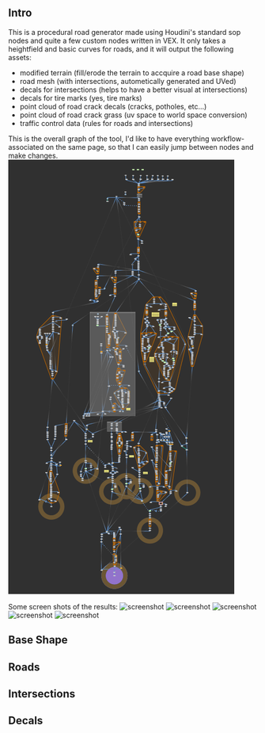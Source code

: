 ## Intro

This is a procedural road generator made using Houdini's standard sop nodes and quite a few custom nodes written in VEX. It only takes a heightfield and basic 
curves for roads, and it will output the following assets:
  - modified terrain (fill/erode the terrain to accquire a road base shape)
  - road mesh (with intersections, autometically generated and UVed)
  - decals for intersections (helps to have a better visual at intersections)
  - decals for tire marks (yes, tire marks)
  - point cloud of road crack decals (cracks, potholes, etc...)
  - point cloud of road crack grass (uv space to world space conversion)
  - traffic control data (rules for roads and intersections)

This is the overall graph of the tool, I'd like to have everything workflow-associated on the same page, so that I can easily jump between nodes and make changes.   
![screenshot](https://github.com/slcoddity/slcoddity.github.io/blob/master/assets/Screenshot%202022-12-21%20111310.png?raw=true)

Some screen shots of the results:
![screenshot](https://github.com/slcoddity/slcoddity.github.io/blob/master/assets/Screenshot%202022-12-25%20203830.png)
![screenshot](https://github.com/slcoddity/slcoddity.github.io/blob/master/assets/Screenshot%202022-12-25%20204205.png)
![screenshot](https://github.com/slcoddity/slcoddity.github.io/blob/master/assets/Screenshot%202022-12-25%20204304.png)
![screenshot](https://github.com/slcoddity/slcoddity.github.io/blob/master/assets/Screenshot%202022-12-25%20204437.png)
![screenshot](https://github.com/slcoddity/slcoddity.github.io/blob/master/assets/Screenshot%202022-12-25%20205234.png)

## Base Shape

## Roads

## Intersections

## Decals
